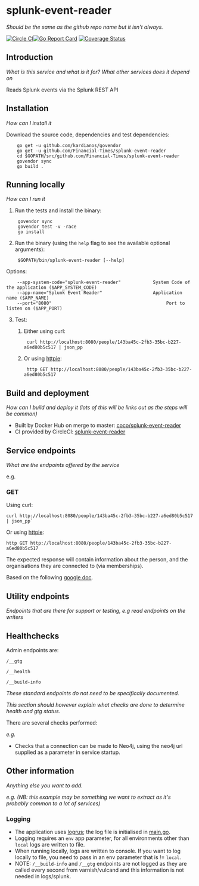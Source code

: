 # splunk-event-reader
_Should be the same as the github repo name but it isn't always._

[![Circle CI](https://circleci.com/gh/Financial-Times/splunk-event-reader/tree/master.png?style=shield)](https://circleci.com/gh/Financial-Times/splunk-event-reader/tree/master)[![Go Report Card](https://goreportcard.com/badge/github.com/Financial-Times/splunk-event-reader)](https://goreportcard.com/report/github.com/Financial-Times/splunk-event-reader) [![Coverage Status](https://coveralls.io/repos/github/Financial-Times/splunk-event-reader/badge.svg)](https://coveralls.io/github/Financial-Times/splunk-event-reader)

## Introduction

_What is this service and what is it for? What other services does it depend on_

Reads Splunk events via the Splunk REST API

## Installation
      
_How can I install it_

Download the source code, dependencies and test dependencies:

        go get -u github.com/kardianos/govendor
        go get -u github.com/Financial-Times/splunk-event-reader
        cd $GOPATH/src/github.com/Financial-Times/splunk-event-reader
        govendor sync
        go build .

## Running locally
_How can I run it_

1. Run the tests and install the binary:

        govendor sync
        govendor test -v -race
        go install

2. Run the binary (using the `help` flag to see the available optional arguments):

        $GOPATH/bin/splunk-event-reader [--help]

Options:

        --app-system-code="splunk-event-reader"            System Code of the application ($APP_SYSTEM_CODE)
        --app-name="Splunk Event Reader"                   Application name ($APP_NAME)
        --port="8080"                                           Port to listen on ($APP_PORT)
        
3. Test:

    1. Either using curl:

            curl http://localhost:8080/people/143ba45c-2fb3-35bc-b227-a6ed80b5c517 | json_pp

    1. Or using [httpie](https://github.com/jkbrzt/httpie):

            http GET http://localhost:8080/people/143ba45c-2fb3-35bc-b227-a6ed80b5c517

## Build and deployment
_How can I build and deploy it (lots of this will be links out as the steps will be common)_

* Built by Docker Hub on merge to master: [coco/splunk-event-reader](https://hub.docker.com/r/coco/splunk-event-reader/)
* CI provided by CircleCI: [splunk-event-reader](https://circleci.com/gh/Financial-Times/splunk-event-reader)

## Service endpoints
_What are the endpoints offered by the service_

e.g.
### GET

Using curl:

    curl http://localhost:8080/people/143ba45c-2fb3-35bc-b227-a6ed80b5c517 | json_pp`

Or using [httpie](https://github.com/jkbrzt/httpie):

    http GET http://localhost:8080/people/143ba45c-2fb3-35bc-b227-a6ed80b5c517

The expected response will contain information about the person, and the organisations they are connected to (via memberships).

Based on the following [google doc](https://docs.google.com/document/d/1SC4Uskl-VD78y0lg5H2Gq56VCmM4OFHofZM-OvpsOFo/edit#heading=h.qjo76xuvpj83).


## Utility endpoints
_Endpoints that are there for support or testing, e.g read endpoints on the writers_

## Healthchecks
Admin endpoints are:

`/__gtg`

`/__health`

`/__build-info`

_These standard endpoints do not need to be specifically documented._

_This section *should* however explain what checks are done to determine health and gtg status._

There are several checks performed:

_e.g._
* Checks that a connection can be made to Neo4j, using the neo4j url supplied as a parameter in service startup.

## Other information
_Anything else you want to add._

_e.g. (NB: this example may be something we want to extract as it's probably common to a lot of services)_

### Logging

* The application uses [logrus](https://github.com/Sirupsen/logrus); the log file is initialised in [main.go](main.go).
* Logging requires an `env` app parameter, for all environments other than `local` logs are written to file.
* When running locally, logs are written to console. If you want to log locally to file, you need to pass in an env parameter that is != `local`.
* NOTE: `/__build-info` and `/__gtg` endpoints are not logged as they are called every second from varnish/vulcand and this information is not needed in logs/splunk.
